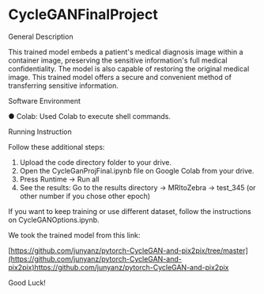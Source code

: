 # CycleGANFinalProject
   General Description

   
This trained model embeds a patient's medical diagnosis image within a container image, preserving the sensitive information's full medical confidentiality. The model is also capable of restoring the original medical image.
This trained model offers a secure and convenient method of transferring sensitive information. 


   Software Environment

   
●	Colab: Used Colab to execute shell commands.

   Running Instruction
   
   
Follow these additional steps:


1. Upload the code directory  folder to your drive.
2. Open the CycleGanProjFinal.ipynb file on Google Colab from your drive.
3. Press Runtime -> Run all
4. See the results: Go to the results directory -> MRItoZebra -> test_345 (or other number if you chose other epoch)


              
If you want to keep training or use different dataset, follow the instructions on CycleGANOptions.ipynb.


We took the trained model from this link:

[https://github.com/junyanz/pytorch-CycleGAN-and-pix2pix/tree/master](https://github.com/junyanz/pytorch-CycleGAN-and-pix2pix)https://github.com/junyanz/pytorch-CycleGAN-and-pix2pix


Good Luck!



   


